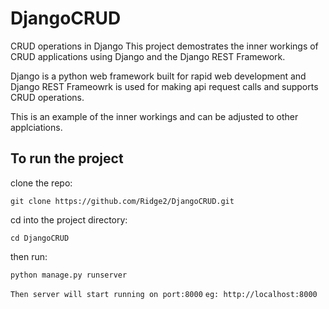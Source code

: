 # DjangoCRUD
CRUD operations in Django
This project demostrates the inner workings of CRUD applications using Django and the Django REST Framework.  

Django is a python web framework built for rapid web development and Django REST Frameowrk is used for making api request calls and supports CRUD operations.

This is an example of the inner workings and can be adjusted to other applciations.

## To run the project ##

clone the repo:  

`git clone https://github.com/Ridge2/DjangoCRUD.git`  

cd into the project directory: 

`cd DjangoCRUD`

then run: 

`python manage.py runserver`

`Then server will start running on port:8000`
`eg: http://localhost:8000`
